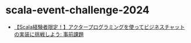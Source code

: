 # scala-event-challenge-2024

- [【Scala経験者限定！】アクタープログラミングを使ってビジネスチャットの実装に挑戦しよう: 事前課題](https://github.com/chatwork/scala-event-challenge-2024/tree/main/implement-chat-uising-actor-model)

